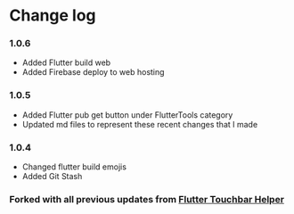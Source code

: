 # Change log

### 1.0.6
- Added Flutter build web
- Added Firebase deploy to web hosting

### 1.0.5
- Added Flutter pub get button under FlutterTools category
- Updated md files to represent these recent changes that I made

### 1.0.4
- Changed flutter build emojis
- Added Git Stash

### Forked with all previous updates from [Flutter Touchbar Helper](https://github.com/yusriltakeuchi/flutter-touchbar-helper)